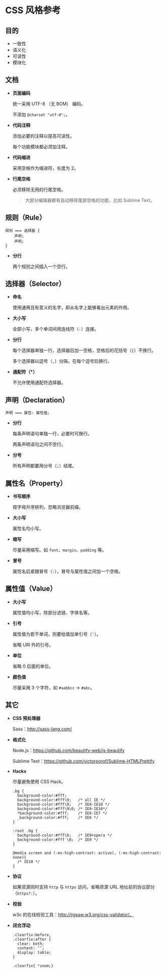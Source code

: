 # CSS 风格参考 #


## 目的 ##


- 一致性
- 语义化
- 可读性
- 模块化


## 文档 ##


- **页面编码**

    统一采用 UTF-8 （无 BOM） 编码。

    不添加 `@charset "utf-8";`。


- **代码注释**

    添加必要的注释以提高可读性。

    每个功能模块都必须加注释。


- **代码缩进**

    采用空格作为缩进符，长度为 2。


- **行尾空格**

    必须移除无用的行尾空格。

    > 大部分编辑器都有自动移除尾部空格的功能，比如 Sublime Text。


## 规则（Rule） ##

    规则 === 选择器 {
        声明;
        声明;
    }


- **分行**

    两个规则之间插入一个空行。


## 选择器（Selector） ##


- **命名**

    使用通用且有意义的名字，即从名字上能够看出元素的作用。


- **大小写**

    全部小写，多个单词间用连线符（`-`）连接。


- **分行**

    每个选择器单独一行，选择器后加一空格，空格后的花括号（`{`）不换行。

    多个选择器以逗号（`,`）分隔，在每个逗号后换行。

- **通配符（*）**

    不允许使用通配符选择器。


## 声明（Declaration） ##

    声明 === 属性: 属性值;


- **分行**

    每条声明语句单独一行，必要时可换行。

    两条声明语句之间不空行。


- **分号**

    所有声明都要用分号（`;`）结尾。


## 属性名（Property） ##


- **书写顺序**

    按字母升序排列，忽略浏览器前缀。


- **大小写**

    属性名均小写。


- **缩写**

    尽量采用缩写。如 `font`、`margin`、`padding` 等。


- **冒号**

    属性名后紧跟冒号（`:`），冒号与属性值之间加一个空格。


## 属性值（Value） ##


- **大小写**

    属性值均小写，除部分滤镜、字体名等。


- **引号**

    属性值为若干单词，则要给值加单引号（`'`）。

    省略 URI 外的引号。


- **单位**

    省略 0 后面的单位。


- **颜色值**

    尽量采用 3 个字符，如 `#aabbcc` → `#abc`。


## 其它 ##

- **CSS 预处理器**

    Sass：http://sass-lang.com/


- **格式化**

    Node.js：https://github.com/beautify-web/js-beautify

    Sublime Text：https://github.com/victorporof/Sublime-HTMLPrettify


- **Hacks**

    尽量避免使用 CSS Hack。

    ```
    .bg {
      background-color:#fff;
      background-color:#fff\9;   /* all IE */
      background-color:#fff\0;   /* IE8-IE10 */
      background-color:#fff\9\0; /* IE9-IE10*/
      *background-color:#fff;    /* IE6-IE7 */
      _background-color:#fff;    /* IE6 */
    }

    :root .bg {
      background-color:#fff\0;   /* IE9+opera */
      background-color:#fff \0;  /* IE9 */
    }

    @media screen and (-ms-high-contrast: active), (-ms-high-contrast: none){
      /* IE10 */
    }
    ```


- **协议**

    如果资源同时支持 `http` 与 `https` 访问，省略资源 URL 地址前的协议部分（`https?:`）。


- **校验**

    w3c 的在线校验工具：http://jigsaw.w3.org/css-validator/。


- **闭合浮动**

    ```
    .clearfix:before,
    .clearfix:after {
      clear: both;
      content: ’’;
      display: table;
    }

    .clearfix{ *zoom;}
    ```
